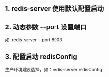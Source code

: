## 1. redis-server  使用默认配置启动

## 2. 动态参数  --port  设置端口
如: redis-server  --port  8003

## 3. 配置启动   redisConfig 
生产环境建议选择，如：redis-server  redisConfig
